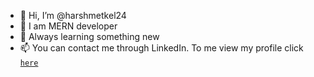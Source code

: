 - 👋 Hi, I’m @harshmetkel24
- 👀 I am MERN developer
- 🌱 Always learning something new
- 📫 You can contact me through LinkedIn. To me view my profile click [<code>here</code>](https://www.linkedin.com/in/harshkumar-metkel-9a44731b6)

<!---
harshmetkel24/harshmetkel24 is a ✨ special ✨ repository because its `README.md` (this file) appears on your GitHub profile.
You can click the Preview link to take a look at your changes.
--->
